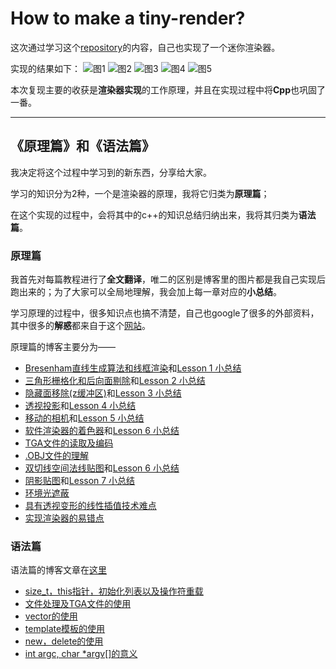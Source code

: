 # How to make a tiny-render?
这次通过学习这个[repository](https://github.com/ssloy/tinyrenderer/wiki)的内容，自己也实现了一个迷你渲染器。

实现的结果如下：
![图1](https://upload-images.jianshu.io/upload_images/20254147-216e750390f073f2.png?imageMogr2/auto-orient/strip%7CimageView2/2/w/1240)
![图2](https://upload-images.jianshu.io/upload_images/20254147-81cce39e95ac9b30.png?imageMogr2/auto-orient/strip%7CimageView2/2/w/1240)
![图3](https://upload-images.jianshu.io/upload_images/20254147-5d863ad51f3a2351.png?imageMogr2/auto-orient/strip%7CimageView2/2/w/1240)
![图4](https://upload-images.jianshu.io/upload_images/20254147-62d864ae2226eadc.png?imageMogr2/auto-orient/strip%7CimageView2/2/w/1240)
![图5](https://upload-images.jianshu.io/upload_images/20254147-a6394363d26443ad.png?imageMogr2/auto-orient/strip%7CimageView2/2/w/1240)

本次复现主要的收获是**渲染器实现**的工作原理，并且在实现过程中将**Cpp**也巩固了一番。

---

## 《原理篇》和《语法篇》
我决定将这个过程中学习到的新东西，分享给大家。

学习的知识分为2种，一个是渲染器的原理，我将它归类为**原理篇**；

在这个实现的过程中，会将其中的c++的知识总结归纳出来，我将其归类为**语法篇**。

### 原理篇
我首先对每篇教程进行了**全文翻译**，唯二的区别是博客里的图片都是我自己实现后跑出来的；为了大家可以全局地理解，我会加上每一章对应的**小总结**。

学习原理的过程中，很多知识点也搞不清楚，自己也google了很多的外部资料，其中很多的**解惑**都来自于这个[网站](https://learnopengl-cn.github.io/intro/)。

原理篇的博客主要分为——
- [Bresenham直线生成算法和线框渲染](https://www.jianshu.com/writer#/notebooks/42883120/notes/58635995/preview)和[Lesson 1 小总结](https://www.jianshu.com/writer#/notebooks/42883120/notes/65560072/preview)
- [三角形栅格化和后向面剔除](https://www.jianshu.com/writer#/notebooks/42883120/notes/58891670/preview)和[Lesson 2 小总结](https://www.jianshu.com/writer#/notebooks/42883120/notes/65559564/preview)
- [隐藏面移除(z缓冲区)](https://www.jianshu.com/writer#/notebooks/42883120/notes/58912800/preview)和[Lesson 3 小总结](https://www.jianshu.com/writer#/notebooks/42883120/notes/65557384/preview)
- [透视投影](https://www.jianshu.com/writer#/notebooks/42883120/notes/58955265/preview)和[Lesson 4 小总结](https://www.jianshu.com/writer#/notebooks/42883120/notes/63616949/preview)
- [移动的相机](https://www.jianshu.com/writer#/notebooks/42883120/notes/60595619/preview)和[Lesson 5 小总结](https://www.jianshu.com/writer#/notebooks/42883120/notes/65534255/preview)
- [软件渲染器的着色器](https://www.jianshu.com/writer#/notebooks/42883120/notes/60598409)和[Lesson 6 小总结](https://www.jianshu.com/writer#/notebooks/42883120/notes/65485485/preview)
- [TGA文件的读取及编码](https://www.jianshu.com/writer#/notebooks/42883120/notes/60977192)
- [.OBJ文件的理解](https://www.jianshu.com/writer#/notebooks/42883120/notes/62246297/preview)
- [双切线空间法线贴图](https://www.jianshu.com/writer#/notebooks/42883120/notes/64674894/preview)和[Lesson 6 小总结](https://www.jianshu.com/writer#/notebooks/42883120/notes/65402522/preview)
- [阴影贴图](https://www.jianshu.com/writer#/notebooks/42883120/notes/64708089/preview)和[Lesson 7 小总结](https://www.jianshu.com/writer#/notebooks/42883120/notes/65374809/preview)
- [环境光遮蔽](https://www.jianshu.com/writer#/notebooks/42883120/notes/64871039/preview)
- [具有透视变形的线性插值技术难点](https://www.jianshu.com/writer#/notebooks/42883120/notes/64877925/preview)
- [实现渲染器的易错点](https://www.jianshu.com/writer#/notebooks/42883120/notes/64878719/preview)

### 语法篇
语法篇的博客文章在[这里](https://www.jianshu.com/nb/41885121)
- [size_t，this指针，初始化列表以及操作符重载](https://www.jianshu.com/writer#/notebooks/41885121/notes/59778915/preview)
- [文件处理及TGA文件的使用](https://www.jianshu.com/writer#/notebooks/41885121/notes/59779157/preview)
- [vector的使用](https://www.jianshu.com/writer#/notebooks/41885121/notes/59779228/preview)
- [template模板的使用](https://www.jianshu.com/writer#/notebooks/41885121/notes/60604475/preview)
- [new，delete的使用](https://www.jianshu.com/writer#/notebooks/41885121/notes/60962619)
- [int argc, char *argv[]的意义](https://www.jianshu.com/writer#/notebooks/41885121/notes/62262746/preview)
